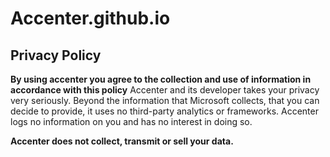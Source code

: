 # Accenter.github.io
## Privacy Policy
**By using accenter you agree to the collection and use of information in accordance with this policy**
Accenter and its developer takes your privacy very seriously. Beyond the information that Microsoft collects, that you can decide to provide, it uses no third-party analytics or frameworks. Accenter logs no information on you and has no interest in doing so.


**Accenter does not collect, transmit or sell your data.**
